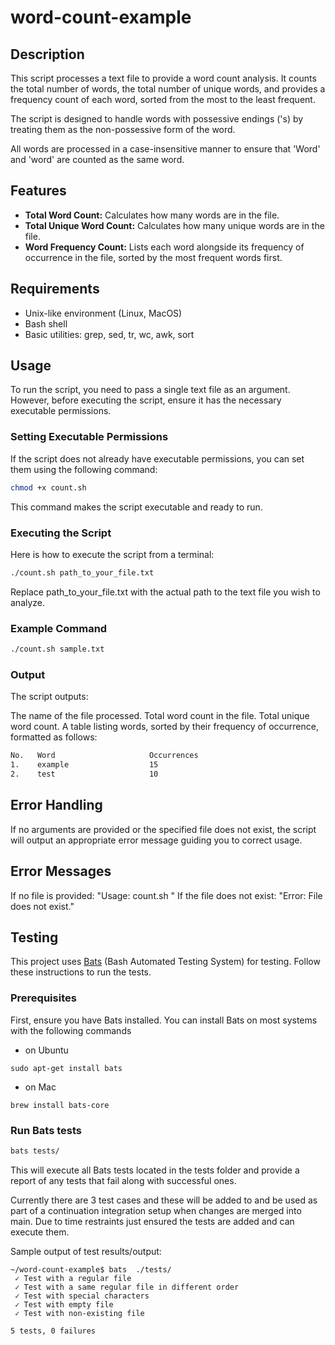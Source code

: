 # word-count-example

## Description
This script processes a text file to provide a word count analysis. It counts the total number of words, the total number of unique words, and provides a frequency count of each word, sorted from the most to the least frequent. 

The script is designed to handle words with possessive endings ('s) by treating them as the non-possessive form of the word. 

All words are processed in a case-insensitive manner to ensure that 'Word' and 'word' are counted as the same word.

## Features
- **Total Word Count:** Calculates how many words are in the file.
- **Total Unique Word Count:** Calculates how many unique words are in the file.
- **Word Frequency Count:** Lists each word alongside its frequency of occurrence in the file, sorted by the most frequent words first.

## Requirements
- Unix-like environment (Linux, MacOS)
- Bash shell
- Basic utilities: grep, sed, tr, wc, awk, sort

## Usage
To run the script, you need to pass a single text file as an argument. However, before executing the script, ensure it has the necessary executable permissions.

### Setting Executable Permissions
If the script does not already have executable permissions, you can set them using the following command:

```bash
chmod +x count.sh
```

This command makes the script executable and ready to run.

### Executing the Script
Here is how to execute the script from a terminal:

```bash
./count.sh path_to_your_file.txt
```
Replace path_to_your_file.txt with the actual path to the text file you wish to analyze.

### Example Command
```bash
./count.sh sample.txt
```

### Output
The script outputs:

The name of the file processed.
Total word count in the file.
Total unique word count.
A table listing words, sorted by their frequency of occurrence, formatted as follows:

```bash
No.   Word                     Occurrences
1.    example                  15
2.    test                     10
```

## Error Handling
If no arguments are provided or the specified file does not exist, the script will output an appropriate error message guiding you to correct usage.

## Error Messages
If no file is provided: "Usage: count.sh <file>"
If the file does not exist: "Error: File does not exist."

## Testing

This project uses [Bats](https://github.com/bats-core/bats-core) (Bash Automated Testing System) for testing. Follow these instructions to run the tests.

### Prerequisites

First, ensure you have Bats installed. You can install Bats on most systems with the following commands



- on Ubuntu
```
sudo apt-get install bats
```

- on Mac
```
brew install bats-core
```
### Run Bats tests

``` bash
bats tests/
```
This will execute all Bats tests located in the tests folder and provide a report of any tests that fail along with successful ones.

Currently there are 3 test cases and these will be added to and be used as part of a continuation integration setup when changes are merged into main.  Due to time restraints just ensured the tests are added and can execute them.

Sample output of test results/output:
```
~/word-count-example$ bats  ./tests/
 ✓ Test with a regular file 
 ✓ Test with a same regular file in different order 
 ✓ Test with special characters 
 ✓ Test with empty file 
 ✓ Test with non-existing file 

5 tests, 0 failures
```
